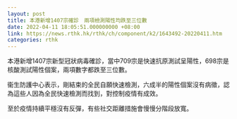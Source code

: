 ```yaml
---
layout: post
title: 本港新增1407宗確診　兩項檢測陽性均跌至三位數
date: 2022-04-11 18:05:51.000000000 +08:00
link: https://news.rthk.hk/rthk/ch/component/k2/1643492-20220411.htm
categories: rthk
---
```


本港新增1407宗新型冠狀病毒確診，當中709宗是快速抗原測試呈陽性，698宗是核酸測試陽性個案，兩項數字都跌至三位數。

衞生防護中心表示，剛結束的全民自願快速檢測，六成半的陽性個案沒有病徵，認為這些人因為全民快速檢測而找到，對控制疫情有成效。

至於疫情持續平穩沒有反彈，有些社交距離措施會慢慢分階段放寬。
